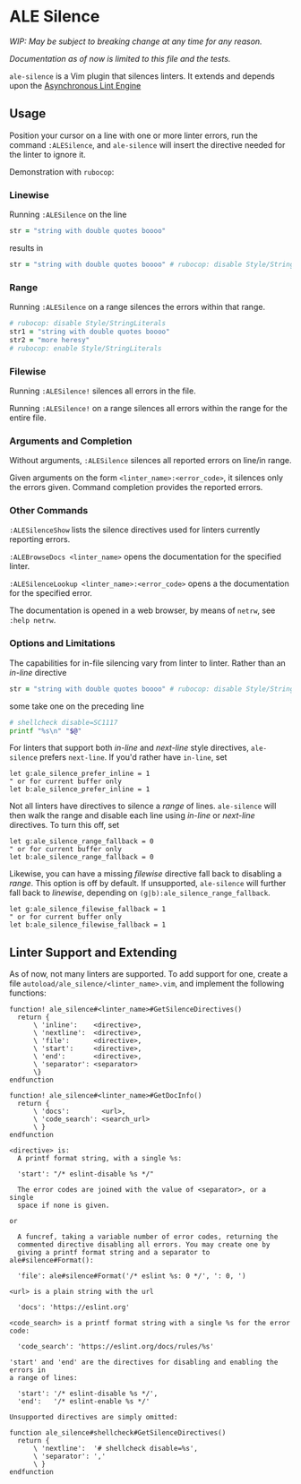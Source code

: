 # ALE Silence

_WIP: May be subject to breaking change at any time for any reason._

_Documentation as of now is limited to this file and the tests._

`ale-silence` is a Vim plugin that silences linters. It extends and depends upon the [Asynchronous Lint Engine]( https://github.com/w0rp/ale )

## Usage

Position your cursor on a line with one or more linter errors, run the command
`:ALESilence`, and `ale-silence` will insert the directive needed for the linter
to ignore it.

Demonstration with `rubocop`:

### Linewise

Running `:ALESilence` on the line

```ruby
str = "string with double quotes boooo"
```

results in

```ruby
str = "string with double quotes boooo" # rubocop: disable Style/StringLiterals
```

### Range

Running `:ALESilence` on a range silences the errors within that range.

```ruby
# rubocop: disable Style/StringLiterals
str1 = "string with double quotes boooo"
str2 = "more heresy"
# rubocop: enable Style/StringLiterals
```

### Filewise

Running `:ALESilence!` silences all errors in the file.

Running `:ALESilence!` on a range silences all errors within the range for the
entire file.

### Arguments and Completion

Without arguments, `:ALESilence` silences all reported errors on line/in range.

Given arguments on the form `<linter_name>:<error_code>`, it silences only the
errors given. Command completion provides the reported errors.

### Other Commands

`:ALESilenceShow` lists the silence directives used for linters currently
reporting errors.

`:ALEBrowseDocs <linter_name>` opens the documentation for the specified linter.

`:ALESilenceLookup <linter_name>:<error_code>` opens a the documentation for the
specified error.

The documentation is opened in a web browser, by means of `netrw`, see `:help
netrw`.

### Options and Limitations

The capabilities for in-file silencing vary from linter to linter. Rather than
an _in-line_ directive

```ruby
str = "string with double quotes boooo" # rubocop: disable Style/StringLiterals
```

some take one on the preceding line

```sh
# shellcheck disable=SC1117
printf "%s\n" "$@"
```

For linters that support both _in-line_ and _next-line_ style directives,
`ale-silence` prefers `next-line`. If you'd rather have `in-line`, set

```vim
let g:ale_silence_prefer_inline = 1
" or for current buffer only
let b:ale_silence_prefer_inline = 1
```

Not all linters have directives to silence a _range_ of lines. `ale-silence` will
then walk the range and disable each line using _in-line_ or _next-line_
directives. To turn this off, set

```vim
let g:ale_silence_range_fallback = 0
" or for current buffer only
let b:ale_silence_range_fallback = 0
```

Likewise, you can have a missing _filewise_ directive fall back to disabling a
_range_. This option is off by default. If unsupported, `ale-silence` will
further fall back to _linewise_, depending on
`(g|b):ale_silence_range_fallback`.

```vim
let g:ale_silence_filewise_fallback = 1
" or for current buffer only
let b:ale_silence_filewise_fallback = 1
```

## Linter Support and Extending

As of now, not many linters are supported. To add support for one, create a file
`autoload/ale_silence/<linter_name>.vim`, and implement the following functions:

```vim
function! ale_silence#<linter_name>#GetSilenceDirectives()
  return {
      \ 'inline':    <directive>,
      \ 'nextline':  <directive>,
      \ 'file':      <directive>,
      \ 'start':     <directive>,
      \ 'end':       <directive>,
      \ 'separator': <separator>
      \}
endfunction

function! ale_silence#<linter_name>#GetDocInfo()
  return {
      \ 'docs':        <url>,
      \ 'code_search': <search_url>
      \ }
endfunction
```

```
<directive> is:
  A printf format string, with a single %s:

  'start': "/* eslint-disable %s */"

  The error codes are joined with the value of <separator>, or a single
  space if none is given.

or

  A funcref, taking a variable number of error codes, returning the
  commented directive disabling all errors. You may create one by
  giving a printf format string and a separator to ale#silence#Format():

  'file': ale#silence#Format('/* eslint %s: 0 */', ': 0, ')

<url> is a plain string with the url

  'docs': 'https://eslint.org'

<code_search> is a printf format string with a single %s for the error code:

  'code_search': 'https://eslint.org/docs/rules/%s'

'start' and 'end' are the directives for disabling and enabling the errors in
a range of lines:

  'start': '/* eslint-disable %s */',
  'end':   '/* eslint-enable %s */'

Unsupported directives are simply omitted:

function ale_silence#shellcheck#GetSilenceDirectives()
  return {
      \ 'nextline':  '# shellcheck disable=%s',
      \ 'separator': ','
      \ }
endfunction
```


